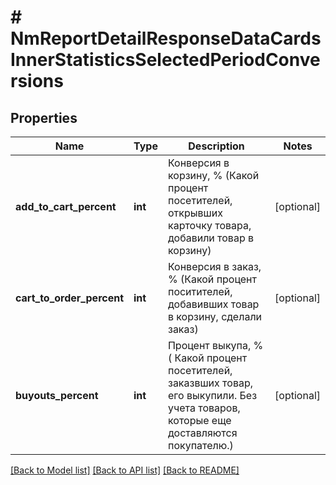 # # NmReportDetailResponseDataCardsInnerStatisticsSelectedPeriodConversions

## Properties

Name | Type | Description | Notes
------------ | ------------- | ------------- | -------------
**add_to_cart_percent** | **int** | Конверсия в корзину, % (Какой процент посетителей, открывших карточку товара, добавили товар в корзину) | [optional]
**cart_to_order_percent** | **int** | Конверсия в заказ, % (Какой процент поситителей, добавивших товар в корзину, сделали заказ) | [optional]
**buyouts_percent** | **int** | Процент выкупа, % ( Какой процент посетителей, заказвших товар, его выкупили. Без учета товаров, которые еще доставляются покупателю.) | [optional]

[[Back to Model list]](../../README.md#models) [[Back to API list]](../../README.md#endpoints) [[Back to README]](../../README.md)
